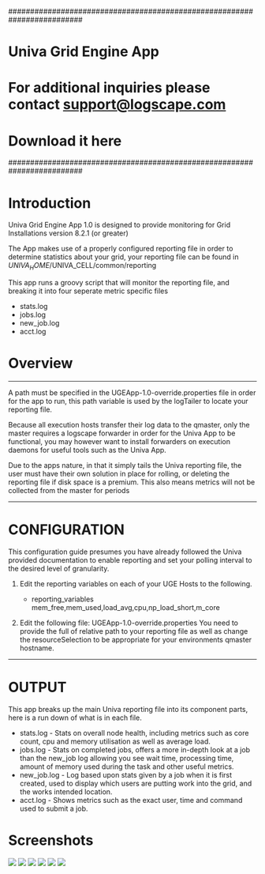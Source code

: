 #########################################################################
# Univa Grid Engine App
# For additional inquiries please contact support@logscape.com
# Download it here
#########################################################################

# Introduction
Univa Grid Engine App 1.0 is designed to provide monitoring for Grid Installations version 8.2.1 (or greater)

The App makes use of a properly configured reporting file in order to determine statistics about your grid, your reporting file can be found in $UNIVA_HOME/$UNIVA_CELL/common/reporting

This app runs a groovy script that will monitor the reporting file, and breaking it into four seperate metric specific files

- stats.log
- jobs.log
- new_job.log
- acct.log

# Overview 
-----------------------------------------------------------------------
A path must be specified in the UGEApp-1.0-override.properties file in order for the app to run, this path variable is used by the logTailer to locate your reporting file.

Because all execution hosts transfer their log data to the qmaster, only the master requires a logscape forwarder in order for the Univa App to be functional, you may however want to install forwarders on execution daemons for useful tools such as the Univa App.

Due to the apps nature, in that it simply tails the Univa reporting file, the user must have their own solution in place for rolling, or deleting the reporting file if disk space is a premium. This also means metrics will not be collected from the master for periods 

-----------------------------------------------------------------------

# CONFIGURATION

This configuration guide presumes you have already followed the Univa provided documentation to enable reporting and set your polling interval to the desired level of granularity.

1. Edit the reporting variables on each of your UGE Hosts to the following.
    * reporting_variables mem_free,mem_used,load_avg,cpu,np_load_short,m_core
    
2. Edit the following file: UGEApp-1.0-override.properties
	You need to provide the full of relative path to your reporting file as well as change the resourceSelection to be appropriate for your environments qmaster hostname.


------------------------------------------------------------------------

# OUTPUT

This app breaks up the main Univa reporting file into its component parts, here is a run down of what is in each file.

- stats.log - Stats on overall node health, including metrics such as core count, cpu and memory utilisation as well as average load. 
- jobs.log - Stats on completed jobs, offers a more in-depth look at a job than the new_job log allowing you see wait time, processing time, amount of memory used during the task and other useful metrics.
- new_job.log - Log based upon stats given by a job when it is first created, used to display which users are putting work into the grid, and the works intended location.
- acct.log - Shows metrics such as the exact user, time and command used to submit a job. 

# Screenshots 

 ![](Assets/screenjabs/all_jobs.png)
 ![](Assets/screenjabs/finished_jobs.png)
 ![](Assets/screenjabs/grid_activity.png)
 ![](Assets/screenjabs/home.png)
 ![](Assets/screenjabs/node_metrics.png)
  ![](Assets/screenjabs/util.png)

